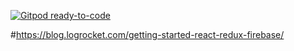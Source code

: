 [![Gitpod ready-to-code](https://img.shields.io/badge/Gitpod-ready--to--code-blue?logo=gitpod)](https://gitpod.io/#https://github.com/Spydirwebb/overcomplicated-todo-app)

#https://blog.logrocket.com/getting-started-react-redux-firebase/